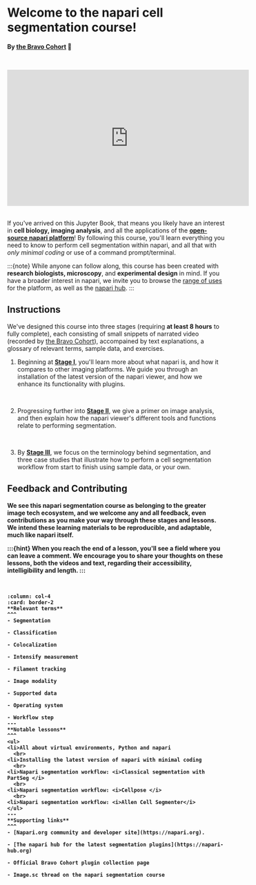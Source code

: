 # Welcome to the napari cell segmentation course!

**By [the Bravo Cohort](https://chanzuckerberg.com/science/programs-resources/imaging/) 🔬**

<br><center><iframe width="560" height="315" src="https://www.youtube.com/embed/VXdFOcBCto4" title="YouTube video player" frameborder="0" allow="accelerometer; autoplay; clipboard-write; encrypted-media; gyroscope; picture-in-picture" allowfullscreen></iframe></center> <br>

If you've arrived on this Jupyter Book, that means you likely have an interest in **cell biology, imaging analysis**, and all the applications of the [**open-source napari platform**](https://www.napari.org)! By following this course, you'll learn everything you need to know to perform cell segmentation within napari, and all that with *only minimal coding* or use of a command prompt/terminal. 

:::{note}
While anyone can follow along, this course has been created with **research biologists, microscopy**, and **experimental design** in mind. If you have a broader interest in napari, we invite you to browse the [range of uses](https://www.napari.org/gallery.html) for the platform, as well as the [napari hub](https://www.napari-hub.com).
:::

## Instructions

We've designed this course into three stages (requiring **at least 8 hours** to fully complete), each consisting of small snippets of narrated video (recorded by [the Bravo Cohort](preface/landing.md)), accompained by text explanations, a glossary of relevant terms, sample data, and exercises. 

1. Beginning at **[Stage I](onboard/landing.md)**, you'll learn more about what napari is, and how it compares to other imaging platforms. We guide you through an installation of the latest version of the napari viewer, and how we enhance its functionality with plugins.
<br>

2. Progressing further into **[Stage II](primer/landing.md)**, we give a primer on image analysis, and then explain how the napari viewer's different tools and functions relate to performing segmentation.<br>
<br>

3. By **[Stage III](workflow/landing.md)**, we focus on the terminology behind segmentation, and three case studies that illustrate how to perform a cell segmentation workflow from start to finish using sample data, or your own.

<b>

## Feedback and Contributing

We see this napari segmentation course as belonging to the greater image tech ecosystem, and we welcome any and all feedback, even contributions as you make your way through these stages and lessons. We intend these learning materials to be reproducible, and adaptable, much like napari itself. 

:::{hint}
When you reach the end of a lesson, you'll see a field where you can leave a comment. We encourage you to share your thoughts on these lessons, both the videos and text, regarding their accessibility, intelligibility and length. 
:::
 
<br>

````{panels}
:column: col-4
:card: border-2
**Relevant terms**
^^^
- Segmentation

- Classification

- Colocalization

- Intensify measurement

- Filament tracking

- Image modality

- Supported data

- Operating system

- Workflow step
---
**Notable lessons**
^^^
<ul>
<li>All about virtual environments, Python and napari
  <br>
<li>Installing the latest version of napari with minimal coding
  <br>
<li>Napari segmentation workflow: <i>Classical segmentation with PartSeg </i>
  <br>
<li>Napari segmentation workflow: <i>Cellpose </i>
  <br>
<li>Napari segmentation workflow: <i>Allen Cell Segmenter</i>
</ul>
---
**Supporting links**
^^^
- [Napari.org community and developer site](https://napari.org).
 
- [The napari hub for the latest segmentation plugins](https://napari-hub.org)
 
- Official Bravo Cohort plugin collection page
  
- Image.sc thread on the napari segmentation course

````


